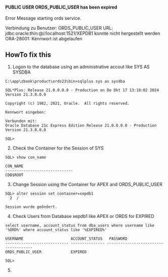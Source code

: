 #### PUBLIC USER ORDS_PUBLIC_USER has been expired 

Error Message starting ords service.

Verbindung zu Benutzer: ORDS_PUBLIC_USER URL: jdbc:oracle:thin:@//localhost:1521/XEPDB1 konnte nicht hergestellt werden
ORA-28001: Kennwort ist abgelaufen

HowTo fix this
---------------

1. Logon to the database using an administrative accout like SYS AS SYSDBA

```
C:\app\zbook\product\ords23\bin>sqlplus sys as sysdba

SQL*Plus: Release 21.0.0.0.0 - Production on Do Okt 17 13:10:02 2024
Version 21.3.0.0.0

Copyright (c) 1982, 2021, Oracle.  All rights reserved.

Kennwort eingeben:

Verbunden mit:
Oracle Database 21c Express Edition Release 21.0.0.0.0 - Production
Version 21.3.0.0.0

SQL>
```

2. Check the Container for the Session of SYS

```
SQL> show con_name

CON_NAME
------------------------------
CDB$ROOT
```

3. Change Session using the Container for APEX and ORDS_PUBLIC_USER

```
SQL> alter session set container=xepdb1
  2  /

Session wurde geõndert.
```

4. Check Users from Database xepdb1 like APEX or ORDS for EXPIRED

```
select username, account_status from dba_users where username like '%ORD%' where account_status like '%EXPIRED%'

USERNAME                     ACCOUNT_STATUS   PASSWORD
---------------------------- --------------- -------------------------------------
ORDS_PUBLIC_USER             EXPIRED

SQL>
```

5. 

